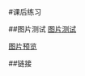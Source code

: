 #课后练习

##图片测试
<a href="img.html" target="_blank">图片测试</a>

<a href="http://Ysidm.github.io/img.html" target="_blank">图片预览</a>

##链接  
